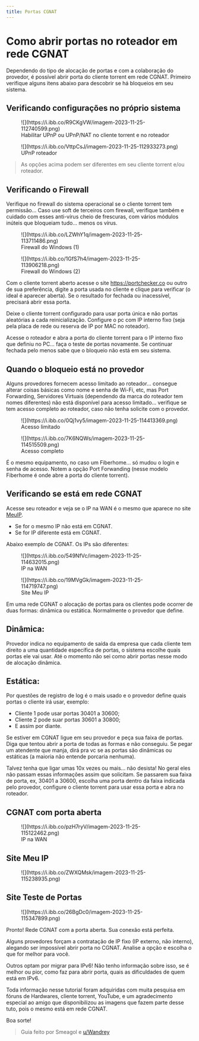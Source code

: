 ```yaml
---
title: Portas CGNAT
---
```


# Como abrir portas no roteador em rede CGNAT

Dependendo do tipo de alocação de portas e com a colaboração do provedor, é possível abrir porta do cliente torrent em rede CGNAT. Primeiro verifique alguns itens abaixo para descobrir se há bloqueios em seu sistema.

## Verificando configurações no próprio sistema

<figure markdown>
  ![](https://i.ibb.co/R9CKgVW/imagem-2023-11-25-112740599.png)
  <figcaption>Habilitar UPnP ou UPnP/NAT no cliente torrent e no roteador</figcaption>
</figure>

<figure markdown>
  ![](https://i.ibb.co/VttpCsJ/imagem-2023-11-25-112933273.png)
  <figcaption>UPnP roteador</figcaption>
</figure>

> As opções acima podem ser diferentes em seu cliente torrent e/ou roteador.

## Verificando o Firewall
Verifique no firewall do sistema operacional se o cliente torrent tem permissão... Caso use soft de terceiros com firewall, verifique também e cuidado com esses anti-vírus cheio de frescuras, com vários módulos inúteis que bloqueiam tudo... menos os vírus.

<figure markdown>
  ![](https://i.ibb.co/LZWhY1q/imagem-2023-11-25-113711486.png)
  <figcaption>Firewall do Windows (1)</figcaption>
</figure>

<figure markdown>
  ![](https://i.ibb.co/1GfS7h4/imagem-2023-11-25-113906218.png)
  <figcaption>Firewall do Windows (2)</figcaption>
</figure>

Com o cliente torrent aberto acesse o site https://portchecker.co ou outro de sua preferência, digite a porta usada no cliente e clique para verificar (o ideal é aparecer aberta). Se o resultado for fechada ou inacessível, precisará abrir essa porta.

Deixe o cliente torrent configurado para usar porta única e não portas aleatórias a cada reinicialização. Configure o pc com IP interno fixo (seja pela placa de rede ou reserva de IP por MAC no roteador).

Acesse o roteador e abra a porta do cliente torrent para o IP interno fixo que definiu no PC... faça o teste de portas novamente. Se continuar fechada pelo menos sabe que o bloqueio não está em seu sistema.

## Quando o bloqueio está no provedor
Alguns provedores fornecem acesso limitado ao roteador... consegue alterar coisas básicas como nome e senha de Wi-Fi, etc, mas Port Forwarding, Servidores Virtuais (dependendo da marca do roteador tem nomes diferentes) não está disponível para acesso limitado... verifique se tem acesso completo ao roteador, caso não tenha solicite com o provedor.

<figure markdown>
  ![](https://i.ibb.co/0Qj1vy5/imagem-2023-11-25-114413369.png)
  <figcaption>Acesso limitado</figcaption>
</figure>

<figure markdown>
  ![](https://i.ibb.co/7K6NQWs/imagem-2023-11-25-114515509.png)
  <figcaption>Acesso completo</figcaption>
</figure>

É o mesmo equipamento, no caso um Fiberhome... só mudou o login e senha de acesso. Notem a opção Port Forwanding (nesse modelo Fiberhome é onde abre a porta do cliente torrent).

## Verificando se está em rede CGNAT

Acesse seu roteador e veja se o IP na WAN é o mesmo que aparece no site [MeuIP](http://www.meuip.com.br/).

- Se for o mesmo IP não está em CGNAT.
- Se for IP diferente está em CGNAT. 

Abaixo exemplo de CGNAT. Os IPs são diferentes:

<figure markdown>
  ![](https://i.ibb.co/549NfVc/imagem-2023-11-25-114632015.png)
  <figcaption>IP na WAN</figcaption>
</figure>

<figure markdown>
  ![](https://i.ibb.co/19MVgGk/imagem-2023-11-25-114719747.png)
  <figcaption>Site Meu IP</figcaption>
</figure>

Em uma rede CGNAT o alocação de portas para os clientes pode ocorrer de duas formas: dinâmica ou estática. Normalmente o provedor que define.

## Dinâmica:
Provedor indica no equipamento de saída da empresa que cada cliente tem direito a uma quantidade específica de portas, o sistema escolhe quais portas ele vai usar. Até o momento não sei como abrir portas nesse modo de alocação dinâmica.

## Estática:
Por questões de registro de log é o mais usado e o provedor define quais portas o cliente irá usar, exemplo:

- Cliente 1 pode usar portas 30401 a 30600;
- Cliente 2 pode suar portas 30601 a 30800;
- E assim por diante.

Se estiver em CGNAT ligue em seu provedor e peça sua faixa de portas. Diga que tentou abrir a porta de todas as formas e não conseguiu. Se pegar um atendente que manja, dirá pra vc se as portas são dinâmicas ou estáticas (a maioria não entende porcaria nenhuma).

Talvez tenha que ligar umas 10x vezes ou mais... não desista! No geral eles não passam essas informações assim que solicitam.
Se passarem sua faixa de porta, ex, 30401 a 30600, escolha uma porta dentro da faixa indicada pelo provedor, configure o cliente torrent para usar essa porta e abra no roteador.

## CGNAT com porta aberta

<figure markdown>
  ![](https://i.ibb.co/pzH7ryV/imagem-2023-11-25-115122462.png)
  <figcaption>IP na WAN</figcaption>
</figure>

## Site Meu IP

<figure markdown>
![](https://i.ibb.co/ZWXQMsk/imagem-2023-11-25-115238935.png)
</figure>

## Site Teste de Portas

<figure markdown>
![](https://i.ibb.co/26BgDc0/imagem-2023-11-25-115347899.png)
</figure>

Pronto! Rede CGNAT com a porta aberta. Sua conexão está perfeita.

Alguns provedores forçam a contratação de IP fixo (IP externo, não interno), alegando ser impossível abrir porta no CGNAT. Analise a opção e escolha o que for melhor para você.

Outros optam por migrar para IPv6! Não tenho informação sobre isso, se é melhor ou pior, como faz para abrir porta, quais as dificuldades de quem está em IPv6.

Toda informação nesse tutorial foram adquiridas com muita pesquisa em fóruns de Hardwares, cliente torrent, YouTube, e um agradecimento especial ao amigo que disponibilizou as imagens que fazem parte desse tuto, pois o mesmo está em rede CGNAT.

Boa sorte!

> Guia feito por Smeagol e [u/Wandrey](https://lemmy.eco.br/u/wandrey)
